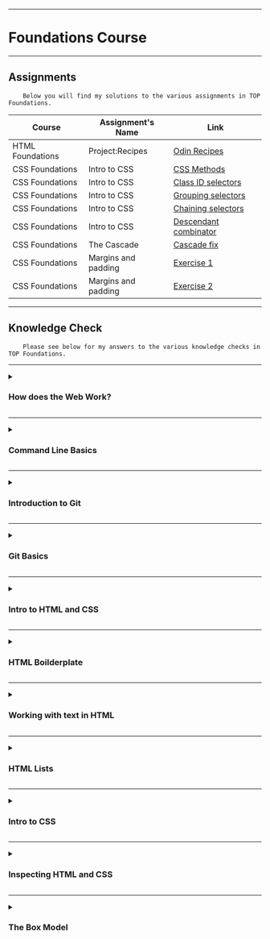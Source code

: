 ***

<h1>Foundations Course</h1>

***

<h2>Assignments</h2>

        Below you will find my solutions to the various assignments in TOP Foundations.

| Course | Assignment's Name | Link |
| ------ | ------------ | ---- |
| HTML Foundations | Project:Recipes |[Odin Recipes](https://traineebam.github.io/TheOdinProject/Foundations/odin-recipes)|
| CSS Foundations | Intro to CSS | [CSS Methods](https://traineebam.github.io/TheOdinProject/Foundations/CSS_Intro/01-css-methods)|
| CSS Foundations | Intro to CSS | [Class ID selectors](https://traineebam.github.io/TheOdinProject/Foundations/CSS_Intro/02-class-id-selectors)|
| CSS Foundations | Intro to CSS | [Grouping selectors](https://traineebam.github.io/TheOdinProject/Foundations/CSS_Intro/03-grouping-selectors)|
| CSS Foundations | Intro to CSS | [Chaining selectors](https://traineebam.github.io/TheOdinProject/Foundations/CSS_Intro/04-chaining-selectors)|
| CSS Foundations | Intro to CSS | [Descendant combinator](https://traineebam.github.io/TheOdinProject/Foundations/CSS_Intro/05-descendant-combinator)|
| CSS Foundations | The Cascade | [Cascade fix](https://traineebam.github.io/TheOdinProject/Foundations/CSS_Intro/06-cascade-fix)|
| CSS Foundations | Margins and padding | [Exercise 1](https://traineebam.github.io/TheOdinProject/Foundations/CSS_Intro/margins-and-padding/01-margins-and-padding-1)
| CSS Foundations | Margins and padding | [Exercise 2](https://traineebam.github.io/TheOdinProject/Foundations/CSS_Intro/margins-and-padding/02-margins-and-padding-2)


***

<h2>Knowledge Check</h2>

        Please see below for my answers to the various knowledge checks in TOP Foundations.

***
<details>
<summary><h3>How does the Web Work?</h3></summary>

***

<h4>What is a web server?</h4>

> A computer that hosts one of more websites. <br>
> In this context, "hosts" refers to the fact that all web pages and their supporting files are available on that computer.

***
<h4>What is a network?</h4>

> A set of computers that are linked in order to share resources. <br>
> This can occur either physically or wirelessly.

***
<h4>What is the internet?</h4>

> At its core, the internet is a global network of computers.

***
<h4>What is an IP address?</h4>

> IP = "Internet Protocol"<br>
> A unique address that identifies a computer.<br>
> There are two main protocols for IP addresses being IPv4 and IPv6. <br>
> IPv4 is a 32-bit numerical address (e.g. 10.0.1.5) whereas IPv6 is a 128-bit hexadecimal address (e.g. 2001:0000:130D:0000:0000:09C0:876C:130A)<br>
> The main benefit of IPv6 is that it allows for 1028 times more addresses than the 4.3 billion that IPv4 offers.<br>
> Fun Fact: To check your current IP address in the Linux terminal you can use either "hostname -I" or "ip a".

***
<h4>What is a router?</h4>

> A router is a device that connects computer networks.<br>
> It's primary function is to ensure that a message sent from a given computer arrives at the target computer.

***
<h4>What is an ISP?</h4>

> ISP = "Internet Service Provider" <br>
> An ISP provides services that enable interaction with the internet.

***
<h4>What are packets and how are they used to transfer data?</h4>

> When data is transmitted across the internet it is broken up and sent in thousands of small chunks. These small chunks are what are referred to as "packets".<br>
> The advantage of this is that if any of these packets are corrupted or dropped, it is a lot easier to replace them. <br>
> Additionally, by sending data in packets it can be sent to the client along different paths, which results in faster exchanges and improved accessibility.

***
<h4>What is a client?</h4>

> Clients are the devices and software that connect to the internet from the users side.

***
<h4>What is a server?</h4>

> A server is a computer that provides functionality for clients through the provision of things such as resources, data, services or programs.

***
<h4>What is a web page?</h4>

> A web page is a document that can be displayed by a web browser.

***
<h4>What is a web browser?</h4>

> A web browser is an application that is used to access websites (e.g. Google Chrome and Firefox).

***
<h4>What is a search engine?</h4>

> A search engine is a web service that assists with finding web pages (e.g. Google and Bing).

***
<h4>What is a DNS request?</h4>

> DNS = "Domain Name System". This is essentially an address book for websites.<br>
> A DNS request is a request for information sent from the client to the server. <br>
> Usually this request is to determine the IP address associated with a domain name.

***
<h4>What browser are you currently using?</h4>

> As is recommended by The Odin Project, I am using Google Chrome.

***
<h4>Describe the process that takes place when you look up a web address</h4>

><ol>
>       <li>The browser uses the DNS server to determine the websites server address.</li>
>       <li>A HTTP request is sent from the browser to this server requesting the website for the client.</li>
>       <li>If this request is approved then a "200 OK" message is sent to the client from the server, followed by data packets containing the websites files.</li>
>       <li>The browser assembles these data packets and displays a complete web page.</li>
></ol>
</details>

***

<details>
<summary><h3>Command Line Basics</h3></summary>

***
<h4>What is the CLI?</h4>

> CLI = "Command Line Interface"<br>
> The CLI is a text-based user interface for a computer.<br>

***
<h4>How do you open the command line on your computer?</h4>

> In my virtual machine I use "CTRL+ALT+T" to open the CLI.

***
<h4>How can you navigate to a particular directory?</h4>

> It would depend on if I knew where this directory sat on my computer.<br>
> If I knew this I would use the "cd" command followed by the directory path.<br>
> If I needed to find a directory I would use "find -name *file_name*".<br>
> Once located I could then use the "cd" command to navigate to that directory (e.g. "cd ./documents/work_project/Sprint4").

***
<h4>Where will "cd" and "cd .." navigate you to?</h4>

> "cd" would take you to your home directory.<br>
> "cd .." brings you up one directory.

***
<h4>How do you display the name of the directory you are currently in?</h4>

> You would use the "pwd" (print working directory) command.

***
<h4>How do you display the contents of the directory you are currently in?</h4>

> You would use the "ls" (short for "list") command.

***
<h4>How do you create a new directory and a new file?</h4>

> To create a new directory use the "mkdir" command followed by the directory name (e.g. "mkdir projects").<br>
> To create a new file use the "touch" command followed by the file name and extension (e.g. "touch index.html").

***
<h4>How do you destroy and rename a directory or file?</h4>

> To destroy a directory or file use the "rm -r" command followed by the directory or file name (e.g. "rm -r projects").<br>
> It should be noted that "rm -r" can delete a directory and all contents irreversibly.<br>
> <br>
> In order to rename a directory or file use the "mv" command followed by the current name and the new file (e.g. "mv old_projects new_projects").

</details>

***

<details>
<summary><h3>Introduction to Git</h3></summary>

***
<h4>What kind of program is Git?</h4>

> Git is a version control system and acts like an <b>epic</b> save button.

***
<h4>What are the differences between Git and a text editor in terms of what they save and their record keeping?</h4>

> When you save a file in a text editor you are capturing its current state in a single file.<br>
> A save in Git on the other hand will record the differences in the files and folders as well as keeping a historical record of each save.<br>

***
<h4>Does Git work at a local or remote level?</h4>

> Git works at the local level (on your device).

***
<h4>Does GitHub work at a local or remote level?</h4>

> GitHub works at the remote level and acts as a storage facility for projects.

***
<h4>Why is Git useful for developers?</h4>

> The main benefit of Git for developers is that it makes it possible to restore past iterations of files.

***
<h4>Why are Git and GitHub useful for a team of developers?</h4>

> They facilitate collaboration of software developers and allow for streamlined product/service development.

</details>

***

<details>
<summary><h3>Git Basics</h3></summary>

***

<h4>How do you create a new repository on GitHub?</h4>

> Go to your GitHub homepage and click on "create new repository".

***
<h4>How do you copy a repository onto your local machine from GitHub?</h4>

> Click on the green "<> Code" button and under the "SSH" option copy the address to your clipboard<br>
> Use the "git clone" command followed by the copied address to connect your GitHub repository with your local machine.

***
<h4>What is the default name of your remote connection?</h4>

> "origin".

***
<h4>Explain what origin is in "git push origin main".</h4>

> The name used for your remote repository.
> This command will push all branches to the main branch.

***
<h4>Explain what main is in "git push origin main".</h4>

> The name of the branch that will be pushed to.

***
<h4>Explain the two-stage system that Git uses to save files.</h4>

> Stage One: The command "git add ." (or "git add FILENAME") is used to add the edited file to a staging area.<br>
> Stage Two: The command "git commit" is used to commit these changes.

***
<h4>How do you check the status of your current repository?</h4>

> "git status".

***
<h4>How do you add files to the staging area in git?</h4>

> "git add .".

***
<h4>How do you commit the files in the staging area and add a descriptive message?</h4>

> "git commit -m "DESCRIPTIVE MESSAGE GOES HERE" ".

***
<h4>How do you push your changes to your repository on GitHub?</h4>

> "git push" or "git push origin main"

***
<h4>How do you look at the history of your previous commits?</h4>

> "git log"

</details>

***

<details>
<summary><h3>Intro to HTML and CSS</h3></summary>

***

<h4>What do HTML and CSS stand for?</h4>

> HTML = "HyperText Markup Language"<br>
> CSS  = "Cascading Style Sheets"

***
<h4>Between HTML and CSS, which would you use for putting paragraphs of text on a webpage?</h4>

> You would use HTML for this as we use HTML defines the content & layout of a webpage.

***
<h4>Between HTML and CSS, which would you use for changing the font and background color of a button?</h4>

> You would use CSS for this as CSS is responsible for styling the webpage.

***
<h4>What is the difference between HTML, CSS and JavaScript?</h4>

> HTML determines the content & layout of a webpage. <br>
> CSS determines how a HTML document is styled (colors, fonts, etc.).<br>
> JavaScript is used to enhance the interactivity of a website.<br>

***
<h4>What is a HTML tag?</h4>

> A tag is used to indicate the beginning and end of a HTML element.<br>
> e.g. When inside "<>" "p" is an opening paragraph tag and "/p" is a closing tag.

***
<h4>What are the three parts of an HTML element?</h4>

> <ol>
>       <li>An opening tag</li>
>       <li>The content</li>
>       <li>A closing tag</li>

</details>

***

<details>
<summary><h3>HTML Boilderplate</h3></summary>

***
<h4>What is the purpose of the doctype declaration?</h4>

> Tells the browser what version of HTML it needs to use to render the document.

***
<h4>What is the HTML element?</h4>

> The root element of the document. All other elements will be descendants of the HTML document.

***
<h4>What is the purpose of the head element?</h4>

> Contains important meta-information about the webpage and tells the browser how to render content properly.

***
<h4>What is the purpose of the body element?</h4>

> Gives the webpage a readable title that is displayed in the browsers tab.<br>
> This will default to the file name if not specified (e.g. index.html).

</details>

***

<details>
<summary><h3>Working with text in HTML</h3></summary>

***
<h4>How do you create a paragraph in HTML?</h4>

> You would use the "p" and "/p" tags to wrap your paragraph.

***
<h4>How do you create a heading in HTML?</h4>

> You would use the "h" and "/h" tags to wrap your heading.<br>
> After the "h" you would use numbers between 1 and 5 to signify the importance of the heading (with 1 being the most important).<br>
> E.g. "h1" Super Important Heading "/h1".

***
<h4>What element should you use to make text bold and important?</h4>

> To do this you would wrap the text in a "strong" and "/strong" tag.

***
<h4>What element should you use to make text italicized to add emphasis to it?</h4>

> You would use the "em" and "/em" tags to wrap the text you'd like italicized and emphasised.

***
<h4>What relationship does an element have with any nested elements within it?</h4>

> A parent / child relationship.

***
<h4>What relationship do two elements have if they are at the same level of nesting?</h4>

> A sibling relationship.

***
<h4>How do you create HTML comments?</h4>

> You wrap your comment in "< ! - - >" "< - - >" tags (remove spaces).

</details>

***

<details>
<summary><h3>HTML Lists</h3></summary>

***
<h4>What HTML element is used to create an unordered list?</h4>

> You would use the "< U L >" and "< / U L >" elements (without spaces).

***
<h4>What HTML element is used to create an ordered list?</h4>

> You would use the "< O L >" and "< / O L >" elements (without spaces).

***
<h4>What HTML element is used to create list items within both unordered and ordered lists?</h4>

> For both unordered and ordered lists you need to wrap each list item with the "< l i >" and "< / l i >" tags (without spaces).

***

<h4>Links and Images</h4>

***
<h4>What element is used to create a link?</h4>

> An anchor element (the "< a >" tag).

***
<h4>What is an attribute?</h4>

> An attribute gives additional information to the element and is generally made up of both a name and a value.

***
<h4>What attribute tells links where to go to?</h4>

> The "href" attribute followed by the destination.

***
<h4>What security considerations must be taken if you wish to use the target attribute to open links in a new tab/window?</h4>

> It is considered best practice to use: rel="noopener noreferrer"<br>
> This prevents the opened link from gaining access and knowing what has referred traffic to it.

***
<h4>What is the difference between an absolute and relative link?</h4>

> Absolute link: Links to pages on other websites.<br>
> Relative links: Links to pages located on our own website.

***
<h4>Which element is used to display an image?</h4>

> The < i m g > element.
> This element is self closing.

***
<h4>What two attributes do images always need to have?</h4>

> An "src" attribute which specifies the image source.<br>
> An "alt" attribute which uses text to describe an image.

***
<h4>How do you access a parent directory in a filepath?</h4>

> You would use two full-stops to go up to the parent directory.

***
<h4>What are the four main image formats that you can use for images on the web?</h4>

> JPG: Designed for handling large color pallets while maintaining a reasonable file size.<br>
> GIF: Best option for simple animations. Should not be used for photos.<br>
> PNG: Ideal for anything that isn't a photo or animated.<br>
> SVC: A vector-based graphics format meaning it can scale up or down without loss of quality. Use SVC whenever possible.

</details>

***

<details>
<summary><h3>Intro to CSS</h3></summary>

***
<h4>What is the syntax for class and ID selectors?</h4>

>Class selector is a full-stop "." followed by the value of the class attribute.<br>
>ID selector is a hash "#" followed by the value of the ID selector.

***
<h4>How would you apply a single rule to two different selectors?</h4>

>You would group the selectors together by separating them with a comma ",".

***
<h4>Given an element that has an id of title and a class of primary, how would you use both attributes for a single rule?</h4>

>You would chain them together by writing them out with no spaces between them.<br>
>E.g. ".primary#title"

***
<h4>What does the descendant combinator do?</h4>

> Allows you to target a specific element based off its parent.<br>
> This is done by writing out the parent and child element with a space in between.<br>
>E.g. ".parent .child" would target only a .child element that is a descendant of a .parent.

***
<h4>What are the names of the three ways to add CSS to HTML?</h4>

> These three ways are external, internal and inline.

***
<h4>What are the main differences between the three ways of adding CSS to HTML?</h4>

> External: This is best practice and involves creating a separate .css file that your web pages will reference.<br>
> Internal: The CSS style is defined in the header of the webpage. Can be useful for adding unique styles to a single webpage but is not usually recommended.<br>
> Inline: This adds CSS directly to an element. This is not recommended, however it will override the other two methods which can be handy.

***

<h4>Between a rule that uses one class selector and a rule that uses three type selectors, which rule has the higher specificity?</h4>

> The class selector will always take priority over any number of type selectors as it is more specific.

</details>

***

<details>
<summary><h3>Inspecting HTML and CSS</h3></summary>

***

<h4>How do you select a specific element on your page with your browser’s developer tools?</h4>

> You can click on your pages elements from the developers tool pane in order to select them.

***
<h4>What does a strikethrough in a CSS declaration mean in your browser’s developer tools?</h4>

> It means that particular style is being overwritten.

***
<h4>How do you change CSS in real time on specific elements of a web page with your browser’s developer tools?</h4>

> You can use the Styles pane and click on selectors or attributes to edit them.

</details>

***

<details>
<summary><h3>The Box Model</h3></summary>

***
<h4>From inside to outside, what is the order of box-model properties?</h4>

> Margin - Border - Padding.

***
<h4>What does the box-sizing CSS property do?</h4>

> Allows you to use the alternative box model for your elements.

***
<h4>What is the difference between the standard and alternative box model?</h4>

> The standard box model will size your element by adding the margin, border and padding together.<br>
> The alternative box model will size your element based on how it is defined and will account for the margin, border and padding size.

***
<h4>Would you use margin or padding to create more space between 2 elements?</h4>

> Use the margin element for this.

***
<h4>Would you use margin or padding to create more space between the contents of an element and its border?</h4>

> Use the padding element for this.

***
<h4>Would you use margin or padding if you wanted two elements to overlap each other?</h4>

> You can set a negative margin to have elements overlap each other.

***
<h4>How do you set the alternative box model for all of your elements?</h4>

> Set the "box-sizing" property on the "html" element and set all other elements to inherit that value with "box-sizing:inherit;"

***
<h4>How do you center an element horizontally?</h4>

> You would first need to define the element width. Then you would use "margin: auto".

***
</details>












